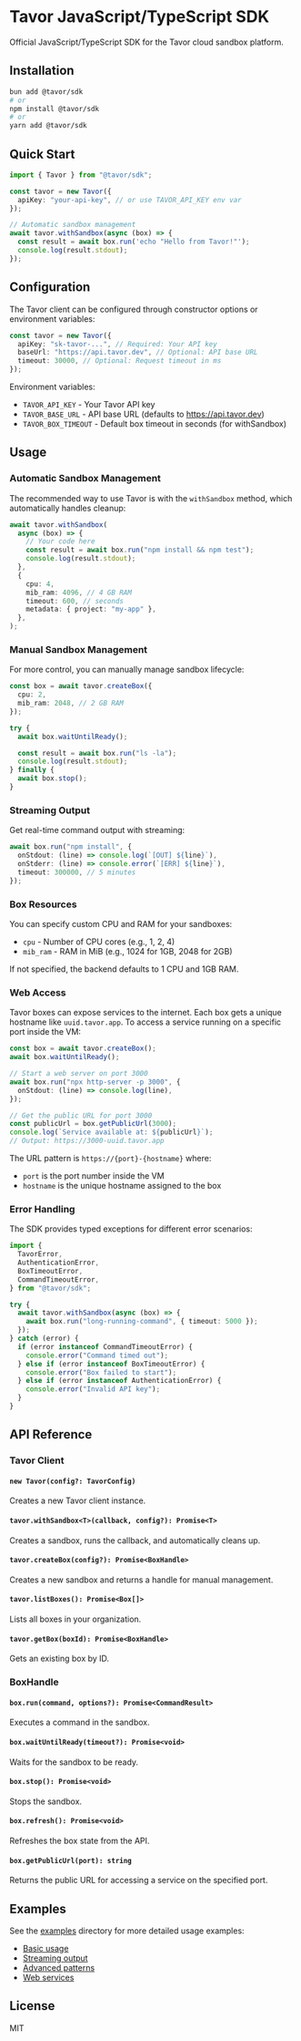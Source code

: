 # Tavor JavaScript/TypeScript SDK

Official JavaScript/TypeScript SDK for the Tavor cloud sandbox platform.

## Installation

```bash
bun add @tavor/sdk
# or
npm install @tavor/sdk
# or
yarn add @tavor/sdk
```

## Quick Start

```typescript
import { Tavor } from "@tavor/sdk";

const tavor = new Tavor({
  apiKey: "your-api-key", // or use TAVOR_API_KEY env var
});

// Automatic sandbox management
await tavor.withSandbox(async (box) => {
  const result = await box.run('echo "Hello from Tavor!"');
  console.log(result.stdout);
});
```

## Configuration

The Tavor client can be configured through constructor options or environment variables:

```typescript
const tavor = new Tavor({
  apiKey: "sk-tavor-...", // Required: Your API key
  baseUrl: "https://api.tavor.dev", // Optional: API base URL
  timeout: 30000, // Optional: Request timeout in ms
});
```

Environment variables:

- `TAVOR_API_KEY` - Your Tavor API key
- `TAVOR_BASE_URL` - API base URL (defaults to <https://api.tavor.dev>)
- `TAVOR_BOX_TIMEOUT` - Default box timeout in seconds (for withSandbox)

## Usage

### Automatic Sandbox Management

The recommended way to use Tavor is with the `withSandbox` method, which automatically handles cleanup:

```typescript
await tavor.withSandbox(
  async (box) => {
    // Your code here
    const result = await box.run("npm install && npm test");
    console.log(result.stdout);
  },
  {
    cpu: 4,
    mib_ram: 4096, // 4 GB RAM
    timeout: 600, // seconds
    metadata: { project: "my-app" },
  },
);
```

### Manual Sandbox Management

For more control, you can manually manage sandbox lifecycle:

```typescript
const box = await tavor.createBox({
  cpu: 2,
  mib_ram: 2048, // 2 GB RAM
});

try {
  await box.waitUntilReady();

  const result = await box.run("ls -la");
  console.log(result.stdout);
} finally {
  await box.stop();
}
```

### Streaming Output

Get real-time command output with streaming:

```typescript
await box.run("npm install", {
  onStdout: (line) => console.log(`[OUT] ${line}`),
  onStderr: (line) => console.error(`[ERR] ${line}`),
  timeout: 300000, // 5 minutes
});
```

### Box Resources

You can specify custom CPU and RAM for your sandboxes:

- `cpu` - Number of CPU cores (e.g., 1, 2, 4)
- `mib_ram` - RAM in MiB (e.g., 1024 for 1GB, 2048 for 2GB)

If not specified, the backend defaults to 1 CPU and 1GB RAM.

### Web Access

Tavor boxes can expose services to the internet. Each box gets a unique hostname like `uuid.tavor.app`. To access a service running on a specific port inside the VM:

```typescript
const box = await tavor.createBox();
await box.waitUntilReady();

// Start a web server on port 3000
await box.run("npx http-server -p 3000", {
  onStdout: (line) => console.log(line),
});

// Get the public URL for port 3000
const publicUrl = box.getPublicUrl(3000);
console.log(`Service available at: ${publicUrl}`);
// Output: https://3000-uuid.tavor.app
```

The URL pattern is `https://{port}-{hostname}` where:
- `port` is the port number inside the VM
- `hostname` is the unique hostname assigned to the box

### Error Handling

The SDK provides typed exceptions for different error scenarios:

```typescript
import {
  TavorError,
  AuthenticationError,
  BoxTimeoutError,
  CommandTimeoutError,
} from "@tavor/sdk";

try {
  await tavor.withSandbox(async (box) => {
    await box.run("long-running-command", { timeout: 5000 });
  });
} catch (error) {
  if (error instanceof CommandTimeoutError) {
    console.error("Command timed out");
  } else if (error instanceof BoxTimeoutError) {
    console.error("Box failed to start");
  } else if (error instanceof AuthenticationError) {
    console.error("Invalid API key");
  }
}
```

## API Reference

### Tavor Client

#### `new Tavor(config?: TavorConfig)`

Creates a new Tavor client instance.

#### `tavor.withSandbox<T>(callback, config?): Promise<T>`

Creates a sandbox, runs the callback, and automatically cleans up.

#### `tavor.createBox(config?): Promise<BoxHandle>`

Creates a new sandbox and returns a handle for manual management.

#### `tavor.listBoxes(): Promise<Box[]>`

Lists all boxes in your organization.

#### `tavor.getBox(boxId): Promise<BoxHandle>`

Gets an existing box by ID.

### BoxHandle

#### `box.run(command, options?): Promise<CommandResult>`

Executes a command in the sandbox.

#### `box.waitUntilReady(timeout?): Promise<void>`

Waits for the sandbox to be ready.

#### `box.stop(): Promise<void>`

Stops the sandbox.

#### `box.refresh(): Promise<void>`

Refreshes the box state from the API.

#### `box.getPublicUrl(port): string`

Returns the public URL for accessing a service on the specified port.

## Examples

See the [examples](examples/) directory for more detailed usage examples:

- [Basic usage](examples/example-basic.ts)
- [Streaming output](examples/example-streaming.ts)
- [Advanced patterns](examples/example-advanced.ts)
- [Web services](examples/example-web.ts)

## License

MIT
